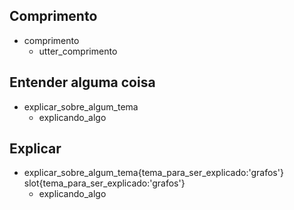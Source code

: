 ## Comprimento
* comprimento
  - utter_comprimento

## Entender alguma coisa

* explicar_sobre_algum_tema
	- explicando_algo

## Explicar

* explicar_sobre_algum_tema{tema_para_ser_explicado:'grafos'}
	slot{tema_para_ser_explicado:'grafos'}
    - explicando_algo
